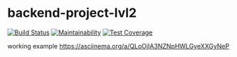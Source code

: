 # backend-project-lvl2
[![Build Status](https://travis-ci.org/Legomegger/backend-project-lvl2.svg?branch=master)](https://travis-ci.org/Legomegger/backend-project-lvl2)
[![Maintainability](https://api.codeclimate.com/v1/badges/76688c851dc130536551/maintainability)](https://codeclimate.com/github/Legomegger/backend-project-lvl2/maintainability)
[![Test Coverage](https://api.codeclimate.com/v1/badges/76688c851dc130536551/test_coverage)](https://codeclimate.com/github/Legomegger/backend-project-lvl2/test_coverage)

working example
 https://asciinema.org/a/QLoOjIA3NZNpHWLGyeXXGyNeP


